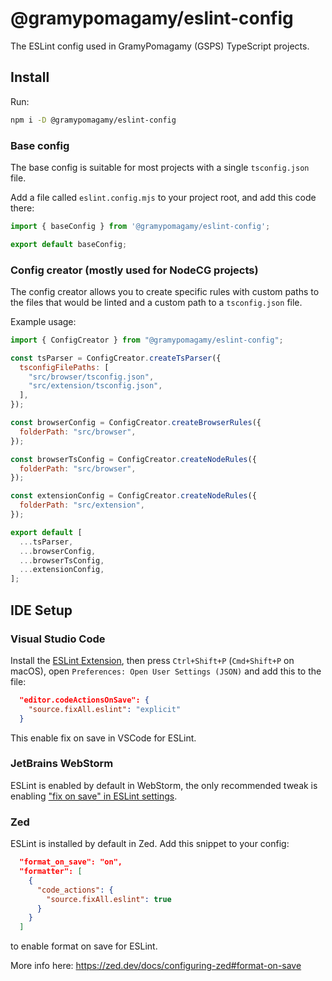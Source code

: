 # @gramypomagamy/eslint-config

The ESLint config used in GramyPomagamy (GSPS) TypeScript projects.

## Install

Run:
```sh
npm i -D @gramypomagamy/eslint-config
```

### Base config
The base config is suitable for most projects with a single `tsconfig.json` file.

Add a file called `eslint.config.mjs` to your project root, and add this code there:
```js
import { baseConfig } from '@gramypomagamy/eslint-config';

export default baseConfig;
```

### Config creator (mostly used for NodeCG projects)
The config creator allows you to create specific rules with custom paths to the files that would be linted and a custom path to a `tsconfig.json` file.

Example usage:
```js
import { ConfigCreator } from "@gramypomagamy/eslint-config";

const tsParser = ConfigCreator.createTsParser({
  tsconfigFilePaths: [
    "src/browser/tsconfig.json",
    "src/extension/tsconfig.json",
  ],
});

const browserConfig = ConfigCreator.createBrowserRules({
  folderPath: "src/browser",
});

const browserTsConfig = ConfigCreator.createNodeRules({
  folderPath: "src/browser",
});

const extensionConfig = ConfigCreator.createNodeRules({
  folderPath: "src/extension",
});

export default [
  ...tsParser,
  ...browserConfig,
  ...browserTsConfig,
  ...extensionConfig,
];
```

## IDE Setup

### Visual Studio Code

Install the [ESLint Extension](https://marketplace.visualstudio.com/items?itemName=dbaeumer.vscode-eslint), then press `Ctrl+Shift+P` (`Cmd+Shift+P` on macOS), open `Preferences: Open User Settings (JSON)` and add this to the file:

```json
  "editor.codeActionsOnSave": {
    "source.fixAll.eslint": "explicit"
  }
```

This enable fix on save in VSCode for ESLint.

### JetBrains WebStorm

ESLint is enabled by default in WebStorm, the only recommended tweak is enabling ["fix on save" in ESLint settings](https://www.jetbrains.com/help/webstorm/eslint.html#ws_eslint_configure_run_eslint_on_save).

### Zed

ESLint is installed by default in Zed. Add this snippet to your config:
```json
  "format_on_save": "on",
  "formatter": [
    {
      "code_actions": {
        "source.fixAll.eslint": true
      }
    }
  ]
```
to enable format on save for ESLint.

More info here: https://zed.dev/docs/configuring-zed#format-on-save
